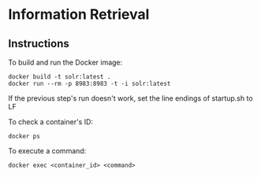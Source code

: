 # Information Retrieval

## Instructions

To build and run the Docker image:

```shell
docker build -t solr:latest . 
docker run --rm -p 8983:8983 -t -i solr:latest
```

If the previous step's run doesn't work, set the line endings of startup.sh to LF

To check a container's ID:

```shell
docker ps
```

To execute a command:

```shell
docker exec <container_id> <command>
```
